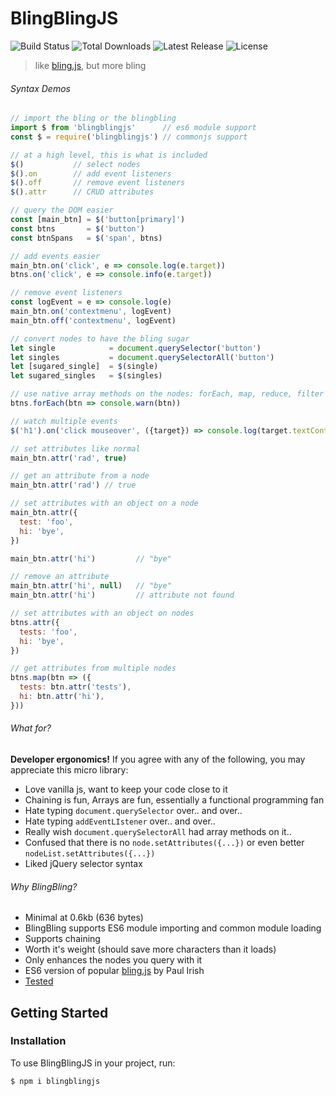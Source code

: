 # BlingBlingJS
<p style="text-align='center'">
  <img src="https://img.shields.io/travis/argyleink/blingblingjs/master.svg" alt="Build Status">
  <img src="https://img.shields.io/npm/dt/blingblingjs.svg" alt="Total Downloads">
  <img src="https://img.shields.io/npm/v/blingblingjs.svg" alt="Latest Release">
  <img src="https://img.shields.io/npm/l/blingblingjs.svg" alt="License">
</p>

> like [bling.js](https://gist.github.com/paulirish/12fb951a8b893a454b32), but more bling

###### Syntax Demos
```js
// import the bling or the blingbling
import $ from 'blingblingjs'      // es6 module support
const $ = require('blingblingjs') // commonjs support

// at a high level, this is what is included
$()           // select nodes
$().on        // add event listeners
$().off       // remove event listeners
$().attr      // CRUD attributes

// query the DOM easier
const [main_btn] = $('button[primary]')
const btns       = $('button')
const btnSpans   = $('span', btns)

// add events easier
main_btn.on('click', e => console.log(e.target))
btns.on('click', e => console.info(e.target))

// remove event listeners
const logEvent = e => console.log(e)
main_btn.on('contextmenu', logEvent)
main_btn.off('contextmenu', logEvent)

// convert nodes to have the bling sugar
let single            = document.querySelector('button')
let singles           = document.querySelectorAll('button')
let [sugared_single]  = $(single)
let sugared_singles   = $(singles)

// use native array methods on the nodes: forEach, map, reduce, filter
btns.forEach(btn => console.warn(btn))

// watch multiple events
$('h1').on('click mouseover', ({target}) => console.log(target.textContent))

// set attributes like normal
main_btn.attr('rad', true)

// get an attribute from a node
main_btn.attr('rad') // true

// set attributes with an object on a node
main_btn.attr({
  test: 'foo',
  hi: 'bye',
})

main_btn.attr('hi')         // "bye"

// remove an attribute
main_btn.attr('hi', null)   // "bye"
main_btn.attr('hi')         // attribute not found

// set attributes with an object on nodes
btns.attr({
  tests: 'foo',
  hi: 'bye',
})

// get attributes from multiple nodes
btns.map(btn => ({
  tests: btn.attr('tests'),
  hi: btn.attr('hi'),
}))
```

###### What for?
**Developer ergonomics!** 
If you agree with any of the following, you may appreciate this micro library:
* Love vanilla js, want to keep your code close to it
* Chaining is fun, Arrays are fun, essentially a functional programming fan
* Hate typing `document.querySelector` over.. and over.. 
* Hate typing `addEventLIstener` over.. and over..
* Really wish `document.querySelectorAll` had array methods on it..
* Confused that there is no `node.setAttributes({...})` or even better `nodeList.setAttributes({...})`
* Liked jQuery selector syntax

###### Why BlingBling?
- Minimal at 0.6kb (636 bytes)
- BlingBling supports ES6 module importing and common module loading
- Supports chaining
- Worth it's weight (should save more characters than it loads)
- Only enhances the nodes you query with it
- ES6 version of popular [bling.js](https://gist.github.com/paulirish/12fb951a8b893a454b32) by Paul Irish
- [Tested](https://github.com/argyleink/blingblingjs/blob/master/src/index.test.js)

<!-- [START getstarted] -->
## Getting Started

### Installation

To use BlingBlingJS in your project, run:

```bash
$ npm i blingblingjs
```
